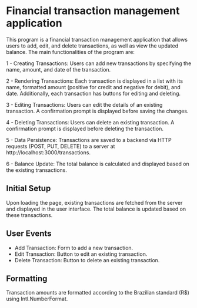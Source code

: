 # Financial transaction management application

This program is a financial transaction management application that allows users to add, edit, and delete transactions, as well as view the updated balance. The main functionalities of the program are:

1 - Creating Transactions: Users can add new transactions by specifying the name, amount, and date of the transaction.

2 - Rendering Transactions: Each transaction is displayed in a list with its name, formatted amount (positive for credit and negative for debit), and date. Additionally, each transaction has buttons for editing and deleting.

3 - Editing Transactions: Users can edit the details of an existing transaction. A confirmation prompt is displayed before saving the changes.

4 - Deleting Transactions: Users can delete an existing transaction. A confirmation prompt is displayed before deleting the transaction.

5 - Data Persistence: Transactions are saved to a backend via HTTP requests (POST, PUT, DELETE) to a server at http://localhost:3000/transactions.

6 - Balance Update: The total balance is calculated and displayed based on the existing transactions.

## Initial Setup

Upon loading the page, existing transactions are fetched from the server and displayed in the user interface. The total balance is updated based on these transactions.

## User Events

- Add Transaction: Form to add a new transaction.
- Edit Transaction: Button to edit an existing transaction.
- Delete Transaction: Button to delete an existing transaction.

## Formatting

Transaction amounts are formatted according to the Brazilian standard (R$) using Intl.NumberFormat.
